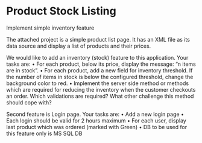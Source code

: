 # Product Stock Listing

Implement simple inventory feature

The attached project is a simple product list page. It has an XML file as its data source and display a list of products and their prices.

We would like to add an inventory (stock) feature to this application. Your tasks are:
•	For each product, below its price, display the message: “n items are in stock”.
•	For each product, add a new field for inventory threshold. If the number of items in stock is below the configured threshold, change the background color to red.
•	Implement the server side method or methods which are required for reducing the inventory when the customer checkouts an order. Which validations are required? What other challenge this method should cope with?

Second feature is Login page. Your tasks are:
•	Add a new login page 
•	Each login should be valid for 2 hours maximum
•	For each user, display last product which was ordered (marked with Green)
•	DB to be used for this feature only is MS SQL DB
